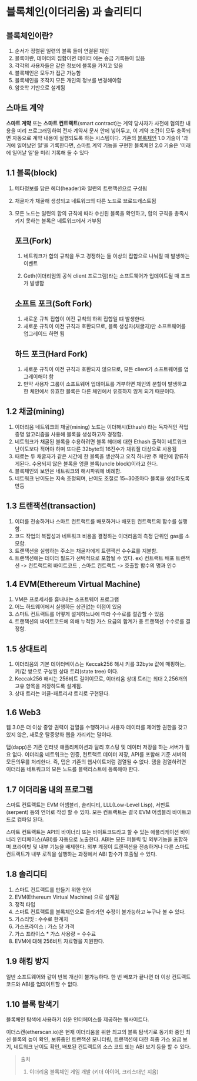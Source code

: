 # 블록체인(이더리움) 과 솔리티디 



## 블록체인이란?

1. 순서가 정렬된 일련의 블록 들이 연결된 체인
2. 블록이란, 데이터의 집합이면 데이터 에는 송금 기록등이 있음
3. 각각의 사용자들은 같은 정보에 블록을 가지고 있음
4. 블록체인은 모두가 접근 가능함
5. 블록체인을 조작지 모든 개인의 정보를 변경해야함
6. 암호학 기반으로 설계됨 



## 스마트 계약

**스마트 계약** 또는 **스마트 컨트랙트**(smart contract)는 계약 당사자가 사전에 협의한 내용을 미리 프로그래밍하여 전자 계약서 문서 안에 넣어두고, 이 계약 조건이 모두 충족되면 자동으로 계약 내용이 실행되도록 하는 시스템이다. 기존의 [블록체인](http://wiki.hash.kr/index.php/블록체인) 1.0 기술이 '과거에 일어났던 일'을 기록한다면, 스마트 계약 기능을 구현한 블록체인 2.0 기술은 '미래에 일어날 일'을 미리 기록해 둘 수 있다





## 1.1 블록(block)

1. 메타정보를 담은 헤더(header)와 일련의 트랜잭션으로 구성됨

2. 채굴자가 채굴해 생성되고 네트워크의 다른 노드로 브로드캐스트됨

3. 모든 노드는 일련의 합의 규칙에 따라 수신된 블록을 확인하고, 합의 규칙을 총족시키지 못하는 블록은 네트워크에서 거부됨

   

   ## 포크(Fork)

   1. 네트워크가 합의 규칙을 두고 경쟁하는 둘 이상의 집합으로 나눠질 때 발생하는 이벤트

   2. Geth(이더리엄의 공식 client 프로그램)라는 소프트웨어가 업데이트될 때 포크가 발생함

      

   ## 소프트 포크(Soft Fork)

   1. 새로운 규칙 집합이 이전 규칙의 하위 집합일 떄 발생한다.
   2. 새로운 규칙이 이전 규칙과 호환되므로, 블록 생성자(채굴자)만 소프트웨어를 업그레이드 하면 됨

   

   ## 하드 포크(Hard Fork)

   1. 새로운 규칙이 이전 규칙과 호환되지 않으므로, 모든 client가 소프트웨어를 업그레이해야 함
   2. 만약 사용자 그룹이 소프트웨어 업데이트를 거부하면 체인의 분할이 발생하고 한 체인에서 유효한 블록은 다른 체인에서 유효하지 않게 되기 때문이다.



## 1.2 채굴(mining)

1. 이더리움 네트워크의 채굴(mining) 노드는 이더해시(Ethash) 라는 독자적인 작업 증명 알고리즘을 사용해 블록을 생성하고자 경쟁함.
2. 네트워크가 채굴된 블록을 수용하려면 블록 헤더에 대한 Ethash 출력이 네트워크 난이도보다 적어야 하며 또다른 32byte의 16진수가 채워질 대상으로 사용됨
3. 때로는 두 채굴자가 같은 시간에 한 블록을 생산하고 오직 하나만 주 체인에 합류하게된다. 수용되지 않은 블록을 엉클 블록(uncle block)이라고 한다.
4. 블록체인의 보안은 네트워크의 해시파워에 비례함.
5. 네트워크 난이도는 지속 조정되며, 난이도 조절로 15~30초마다 블록을 생성하도록 만듬



## 1.3 트랜잭션(transaction)

1. 이더를 전송하거나 스마트 컨트랙트를 배포하거나 배포된 컨트랙트의 함수를 실행함.
2. 코드 작업의 복잡성과 네트워크 비용을 결정하는 이더리움의  측정 단위인 gas를 소모함.
3. 트랜잭션을 실행하는 주소는 채굴자에게 트랜잭션 수수료를 지불함.
4. 트랜잭션에는 데이터 필드가 선택적으로 포함될 수 있다. ex) 컨트랙트 배포 트랜잭션 -> 컨트랙트의 바이트코드 , 스마트 컨트랙트 -> 호출할 함수의 명과 인수



## 1.4 EVM(Ethereum Virtual Machine)

1. VM은 프로세서를 흉내내는 소프트웨어 프로그램
2. 어느 하드웨어에서 실행하든 상관없는 이점이 있음
3. 스마트 컨트랙트를 어떻게 설계하느냐에 따라 수수료를 절감할 수 있음
4. 트랜잭션의 바이트코드에 의해 누적된 가스 요금의 합계가 총 트랜잭션 수수료를 결정함.



## 1.5 상대트리

1. 이더리움의 기본 데이터베이스는 Keccak256 해시 키를 32byte 값에 매핑하는, 키/값 쌍으로 구성된 상대 트리(state tree) 이다.
2. Keccak256 해시는 256비트 길이이므로, 이더리움 상대 트리는 최대 2,256개의 고유 항목을 저장하도록 설계됨.
3. 상대 트리는 머클-패트리샤 트리로 구현된다.



## 1.6 Web3

웹 3.0은 더 이상 중앙 권력이 검열을 수행하거나 사용자 데이터를 제어할 권한을 갖고 있지 않은, 새로운 탈중앙화 웹을 가리키는 말이다.

댑(dapp)은 기존 인터넷 애플리케이션과 달리 호스팅 및 데이터 저장을 하는 서버가 필요 없다. 이더리움 네트워크는 인증, 컨트랙트 데이터 저장, API를 포함해 기준 서버의 모든의무를 처리한다. 즉, 댑은 기존의 웹사이트처럼 검열될 수 없다. 댐을 검열하려면 이더리움 네트워크의 모든 노드를 블랙리스트에 등록해야 한다. 



## 1.7 이더리움 내의 프로그램

스마트 컨트랙트는 EVM 어셈블리, 솔리디티, LLL(Low-Level Lisp), 서펀트(serpent) 등의 언어로 작성 할 수 있따. 모든 컨트랙트는 결국 EVM 어셈블리 바이트코드로 컴파일 된다.

스마트 컨트랙트는 API의 바이너리 또는 바이트코드라고 할 수 있는 애플리케이션 바이너리 인터페이스(ABI)를 자동으로 노출한다. ABI는 모든 퍼블릭 및 외부기능을 포함하며 프라이빗 및 내부 기능을 배제한다. 외부 계정이 트랜잭션을 전송하거나 다른 스마트컨트랙트가 내부 로직을 실행하는 과정에서 ABI 함수가 호출될 수 있다.



## 1.8 솔리디티

1. 스마트 컨트랙트를 만들기 위한 언어
2. EVM(Ethereum Virtual Machine) 으로 설계됨
3. 정적 타입
4. 스마트 컨트랙트를 블록체인으로 올라가면 수정이 불가능하고 누구나 볼 수 있다.
5. 가스리밋 : 수수료 한계치
6. 가스프라이스 : 가스 당 가격
7. 가스 프라이스 * 가스 사용량 = 수수료
8. EVM에 대해 256비트 자료형을 지원한다.



## 1.9 해킹 방지

일반 소프트웨어와 같이 반복 개선이 불가능하다. 한 번 배포가 끝나면 더 이상 컨트랙트 코드와 ABI를 업데이트할 수 없다.



## 1.10 블록 탐색기

블록체인 탐색에 사용하기 쉬운 인터페이스를 제공하는 웹사이트다.

이더스캔(etherscan.io)은 현재 이더리움을 위한 최고의 블록 탐색기로 동기화 중인 최신 블록의 높이 확인, 보류중인 트랜잭션 모니터링, 트랜잭션에 대한 최종 가스 요금 보기, 네트워크 난이도 확인, 배포된 컨트랙트의 소스 코드 또는 ABI 보기 등을 할 수 있다. 





> 출처
>
> 1. 이더리움 블록체인 게임 개발 (키더 아이어, 크리스대넌 지음)

 
